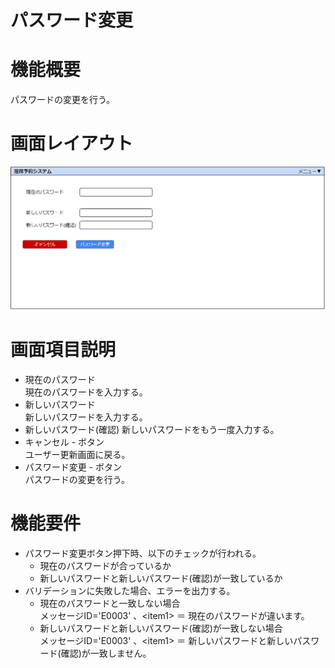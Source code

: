 # パスワード変更
# 機能概要
パスワードの変更を行う。
# 画面レイアウト
![画面レイアウト_パスワード変更](https://github.com/cuorain/SeatReservationSystem/blob/design/design/004_%E3%83%91%E3%82%B9%E3%83%AF%E3%83%BC%E3%83%89%E5%A4%89%E6%9B%B4/image/%E7%94%BB%E9%9D%A2%E3%83%AC%E3%82%A4%E3%82%A2%E3%82%A6%E3%83%88_%E3%83%91%E3%82%B9%E3%83%AF%E3%83%BC%E3%83%89%E5%A4%89%E6%9B%B4.png)
# 画面項目説明
* 現在のパスワード  
現在のパスワードを入力する。
* 新しいパスワード  
新しいパスワードを入力する。
* 新しいパスワード(確認)
新しいパスワードをもう一度入力する。
* キャンセル - ボタン  
ユーザー更新画面に戻る。
* パスワード変更 - ボタン  
パスワードの変更を行う。  

# 機能要件
* パスワード変更ボタン押下時、以下のチェックが行われる。
    * 現在のパスワードが合っているか
    * 新しいパスワードと新しいパスワード(確認)が一致しているか
* バリデーションに失敗した場合、エラーを出力する。  
    * 現在のパスワードと一致しない場合  
    メッセージID='E0003' 、\<item1\> ＝ 現在のパスワードが違います。
    * 新しいパスワードと新しいパスワード(確認)が一致しない場合  
    メッセージID='E0003' 、\<item1\> ＝ 新しいパスワードと新しいパスワード(確認)が一致しません。
